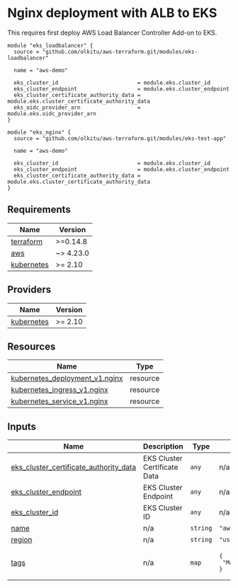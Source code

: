 <!-- BEGIN_TF_DOCS -->
# Nginx deployment with ALB to EKS

This requires first deploy AWS Load Balancer Controller Add-on to EKS.

```
module "eks_loadbalancer" {
  source = "github.com/olkitu/aws-terraform.git/modules/eks-loadbalancer"

  name = "aws-demo"

  eks_cluster_id                         = module.eks.cluster_id
  eks_cluster_endpoint                   = module.eks.cluster_endpoint
  eks_cluster_certificate_authority_data = module.eks.cluster_certificate_authority_data
  eks_oidc_provider_arn                  = module.eks.oidc_provider_arn
}

module "eks_nginx" {
  source = "github.com/olkitu/aws-terraform.git/modules/eks-test-app"

  name = "aws-demo"

  eks_cluster_id                         = module.eks.cluster_id
  eks_cluster_endpoint                   = module.eks.cluster_endpoint
  eks_cluster_certificate_authority_data = module.eks.cluster_certificate_authority_data
}
```

## Requirements

| Name | Version |
|------|---------|
| <a name="requirement_terraform"></a> [terraform](#requirement\_terraform) | >=0.14.8 |
| <a name="requirement_aws"></a> [aws](#requirement\_aws) | ~> 4.23.0 |
| <a name="requirement_kubernetes"></a> [kubernetes](#requirement\_kubernetes) | >= 2.10 |

## Providers

| Name | Version |
|------|---------|
| <a name="provider_kubernetes"></a> [kubernetes](#provider\_kubernetes) | >= 2.10 |

## Resources

| Name | Type |
|------|------|
| [kubernetes_deployment_v1.nginx](https://registry.terraform.io/providers/hashicorp/kubernetes/latest/docs/resources/deployment_v1) | resource |
| [kubernetes_ingress_v1.nginx](https://registry.terraform.io/providers/hashicorp/kubernetes/latest/docs/resources/ingress_v1) | resource |
| [kubernetes_service_v1.nginx](https://registry.terraform.io/providers/hashicorp/kubernetes/latest/docs/resources/service_v1) | resource |

## Inputs

| Name | Description | Type | Default | Required |
|------|-------------|------|---------|:--------:|
| <a name="input_eks_cluster_certificate_authority_data"></a> [eks\_cluster\_certificate\_authority\_data](#input\_eks\_cluster\_certificate\_authority\_data) | EKS Cluster Certificate Data | `any` | n/a | yes |
| <a name="input_eks_cluster_endpoint"></a> [eks\_cluster\_endpoint](#input\_eks\_cluster\_endpoint) | EKS Cluster Endpoint | `any` | n/a | yes |
| <a name="input_eks_cluster_id"></a> [eks\_cluster\_id](#input\_eks\_cluster\_id) | EKS Cluster ID | `any` | n/a | yes |
| <a name="input_name"></a> [name](#input\_name) | n/a | `string` | `"aws-demo"` | no |
| <a name="input_region"></a> [region](#input\_region) | n/a | `string` | `"us-east-1"` | no |
| <a name="input_tags"></a> [tags](#input\_tags) | n/a | `map` | <pre>{<br>  "ManagedBy": "Terraform"<br>}</pre> | no |
<!-- END_TF_DOCS -->